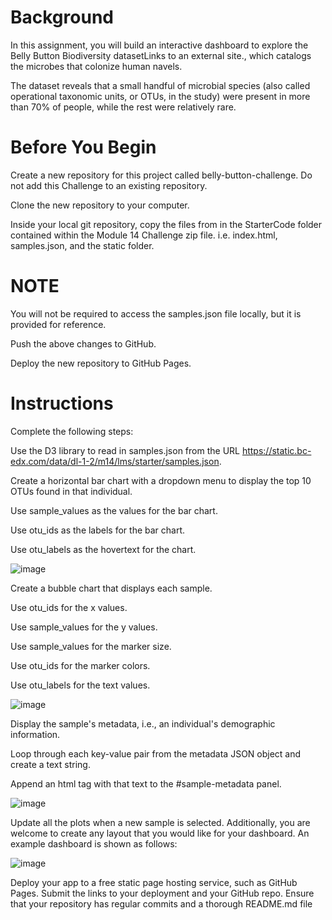 # Background
In this assignment, you will build an interactive dashboard to explore the Belly Button Biodiversity datasetLinks to an external site., which catalogs the microbes that colonize human navels.

The dataset reveals that a small handful of microbial species (also called operational taxonomic units, or OTUs, in the study) were present in more than 70% of people, while the rest were relatively rare.

# Before You Begin
Create a new repository for this project called belly-button-challenge. Do not add this Challenge to an existing repository.

Clone the new repository to your computer.

Inside your local git repository, copy the files from in the StarterCode folder contained within the Module 14 Challenge zip file. i.e. index.html, samples.json, and the static folder.

# NOTE
You will not be required to access the samples.json file locally, but it is provided for reference.

Push the above changes to GitHub.

Deploy the new repository to GitHub Pages.

# Instructions
Complete the following steps:

Use the D3 library to read in samples.json from the URL https://static.bc-edx.com/data/dl-1-2/m14/lms/starter/samples.json.

Create a horizontal bar chart with a dropdown menu to display the top 10 OTUs found in that individual.

Use sample_values as the values for the bar chart.

Use otu_ids as the labels for the bar chart.

Use otu_labels as the hovertext for the chart.

![image](https://github.com/seanrubin/belly-button-challenge/assets/31460184/17d116ac-a4d4-43ea-bbe7-dad1aa8fa283)

Create a bubble chart that displays each sample.

Use otu_ids for the x values.

Use sample_values for the y values.

Use sample_values for the marker size.

Use otu_ids for the marker colors.

Use otu_labels for the text values.

![image](https://github.com/seanrubin/belly-button-challenge/assets/31460184/57eefedf-d58f-48c3-8145-2d4451c17deb)

Display the sample's metadata, i.e., an individual's demographic information.

Loop through each key-value pair from the metadata JSON object and create a text string.

Append an html tag with that text to the #sample-metadata panel.

![image](https://github.com/seanrubin/belly-button-challenge/assets/31460184/581d8227-f87d-44a4-8f5a-53a470881beb)

Update all the plots when a new sample is selected. Additionally, you are welcome to create any layout that you would like for your dashboard. An example dashboard is shown as follows:

![image](https://github.com/seanrubin/belly-button-challenge/assets/31460184/d72eacdf-0013-4092-8611-c969603b9cfc)

Deploy your app to a free static page hosting service, such as GitHub Pages. Submit the links to your deployment and your GitHub repo. Ensure that your repository has regular commits and a thorough README.md file

